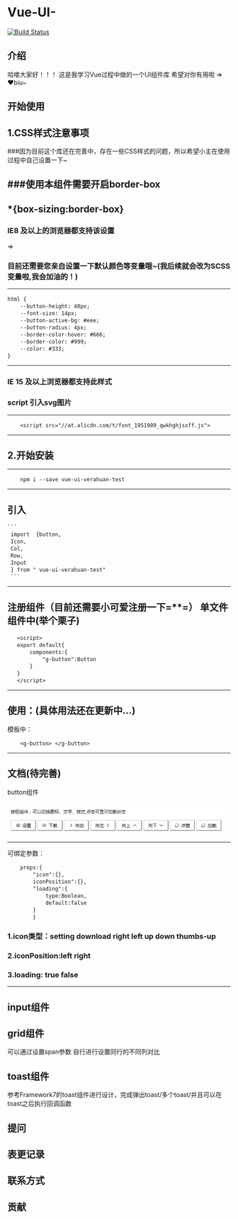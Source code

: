 # Vue-UI-
[![Build Status](https://www.travis-ci.org/Verahuan/Vue-UI-.svg?branch=master)](https://www.travis-ci.org/Verahuan/Vue-UI-)

## 介绍
哈喽大家好！！！
这是我学习Vue过程中做的一个UI组件库
希望对你有用啦 => ♥biu~
## 开始使用
## 1.CSS样式注意事项
###因为目前这个库还在完善中，存在一些CSS样式的问题，所以希望小主在使用过程中自己设置一下~

###使用本组件需要开启border-box
---
*{box-sizing:border-box}
---
### IE8 及以上的浏览器都支持该设置
=>
### 目前还需要您亲自设置一下默认颜色等变量哦~(我后续就会改为SCSS变量啦,我会加油的！)
---
```
html {
	--button-height: 40px;
	--font-size: 14px;
	--button-active-bg: #eee;
	--button-radius: 4px;
	--border-color-hover: #666;
	--border-color: #999;
	--color: #333;
}
```
---
### IE 15 及以上浏览器都支持此样式
### script 引入svg图片
---
```
	<script src="//at.alicdn.com/t/font_1951909_qwkhghjsxff.js">
 ```
---

## 2.开始安装
 ---
 ```
 	 npm i --save vue-ui-verahuan-test
```
 ---
 引入
 ---
 	```
	 import  {button,
	 Icon,
	 Col,
	 Row,
	 Input
	 } from " vue-ui-verahuan-test" 
	 ```
 ---
 注册组件（目前还需要小可爱注册一下=**=）
 单文件组件中(举个栗子)
 ---
 ```
	<script>
	export default{
		components:{
			"g-button":Button
		}
	}
	</script>
 ```
 ---
 使用：(具体用法还在更新中...)
 ---
 模板中：
```
	<g-button> </g-button>
```
 ---
## 文档(待完善)
 button组件
### ![](README_files/2.jpg)
---
可绑定参数：
```
	props:{
		"icon":{},
		iconPosition":{},
		"loading":{				
			type:Boolean,
			default:false				
		}
		}
```
### 1.icon类型：setting download right left up down thumbs-up
### 2.iconPosition:left right
### 3.loading: true false
---
## input组件
## grid组件
  可以通过设置span参数 自行进行设置同行的不同列对比
## toast组件
   参考Framework7的toast组件进行设计，完成弹出toast/多个toast/并且可以在toast之后执行回调函数
## 提问

## 表更记录

## 联系方式

## 贡献

